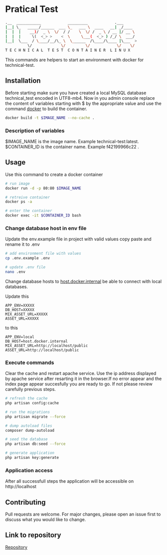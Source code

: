 # Pratical Test 
```bash
.__  ___________            _________            .___      
|__| \_   _____/______  ___ \_   ___ \  ____   __| _/____  
|  |  |    __)/  _ \  \/  / /    \  \/ /  _ \ / __ |/ __ \
|  |  |     \(  <_> >    <  \     \___(  <_> ) /_/ \  ___/ 
|__|  \___  / \____/__/\_ \  \______  /\____/\____ |\___  >
          \/             \/         \/            \/    \/         
T E C H N I C A L  T E S T  C O N T A I N E R  L I N U X 
```

This commands are helpers to start an environment with docker for technical-test.

## Installation
Before starting make sure you have created a local MySQL database technical_test encoded in UTF8-mb4. Now in you admin console replace the content of variables starting with $ by the appropriate value and use the command [docker](https://www.docker.com/get-started) to build the container. 
```bash
docker build -t $IMAGE_NAME --no-cache .
```
### Description of variables
$IMAGE_NAME is the image name. Example technical-test:latest.  
$CONTAINER_ID is the container name. Example f42199966c22 .  
## Usage
 Use this command to create a docker container
```bash
# run image
docker run -d -p 80:80 $IMAGE_NAME

# retreive container
docker ps -a

# enter the container
docker exec -it $CONTAINER_ID bash
```

### Change database host in env file
Update the env.example file in project with valid values copy paste and rename it to .env
```bash
# add environment file with values
cp .env.example .env

# update .env file
nano .env
```
Change database hosts to [host.docker.internal](#) be able to connect with local databases.

Update this
```
APP_ENV=XXXXX
DB_HOST=XXXXX
MIX_ASSET_URL=XXXXX
ASSET_URL=XXXXX
```
to this
```
APP_ENV=local
DB_HOST=host.docker.internal
MIX_ASSET_URL=http://localhost/public
ASSET_URL=http://localhost/public
```
### Execute commands
Clear the cache and restart apache service. Use the ip address displayed by apache service after resarting it in the browser.If no error appear and the index page appear succesfully you are ready to go. If not please review carefully previous steps.
```bash
# refresh the cache
php artisan config:cache

# run the migrations
php artisan migrate --force

# dump autoload files
composer dump-autoload

# seed the database
php artisan db:seed --force

# generate application
php artisan key:generate
```
### Application access
After all successfull steps the application will be accessible on http://localhost

## Contributing
Pull requests are welcome. For major changes, please open an issue first to discuss what you would like to change.

## Link to repository
[Repository](https://github.com/charlextra/technical-test)
